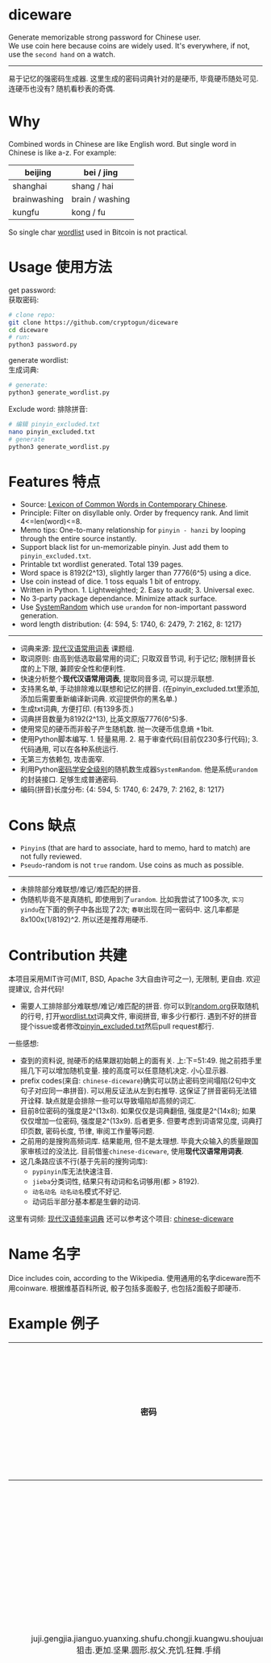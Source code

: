 # diceware
Generate memorizable strong password for Chinese user.   
We use coin here because coins are widely used. It's everywhere, if not, use the `second hand` on a watch.   
<hr>
易于记忆的强密码生成器.   
这里生成的密码词典针对的是硬币, 毕竟硬币随处可见. 连硬币也没有? 随机看秒表的奇偶.   

# Why
Combined words in Chinese are like English word. But single word in Chinese is like a-z. For example:  

|beijing|bei / jing|
|---|---|
|shanghai|shang / hai|
|brainwashing|brain / washing|
|kungfu|kong / fu|

So single char [wordlist](https://github.com/bitcoin/bips/blob/master/bip-0039/chinese_simplified.txt) used in Bitcoin is not practical.   

# Usage 使用方法
get password:  
获取密码:
```bash
# clone repo:
git clone https://github.com/cryptogun/diceware
cd diceware
# run:
python3 password.py
```
generate wordlist:  
生成词典:
```bash
# generate:
python3 generate_wordlist.py
```

Exclude word:
排除拼音:
```bash
# 编辑 pinyin_excluded.txt
nano pinyin_excluded.txt
# generate
python3 generate_wordlist.py

```


# Features 特点
* Source: [Lexicon of Common Words in Contemporary Chinese](https://gist.github.com/indiejoseph/eae09c673460aa0b56db).
* Principle: Filter on disyllable only. Order by frequency rank. And limit 4<=len(word)<=8.
* Memo tips: One-to-many relationship for `pinyin - hanzi` by looping through the entire source instantly.
* Support black list for un-memorizable pinyin. Just add them to `pinyin_excluded.txt`.
* Printable txt wordlist generated. Total 139 pages.
* Word space is 8192(2^13), slightly larger than 7776(6^5) using a dice.
* Use coin instead of dice. 1 toss equals 1 bit of entropy.
* Written in Python. 1. Lightweighted; 2. Easy to audit; 3. Universal exec.
* No 3-party package dependance. Minimize attack surface.
* Use [SystemRandom](https://stackoverflow.com/questions/20936993/how-can-i-create-a-random-number-that-is-cryptographically-secure-in-python) which use `urandom` for non-important password generation.
* word length distribution: {4: 594, 5: 1740, 6: 2479, 7: 2162, 8: 1217}
<hr>

- 词典来源: [现代汉语常用词表](https://gist.github.com/indiejoseph/eae09c673460aa0b56db) 课题组.
- 取词原则: 由高到低选取最常用的词汇; 只取双音节词, 利于记忆; 限制拼音长度的上下限, 兼顾安全性和便利性.
- 快速分析整个**现代汉语常用词表**, 提取同音多词, 可以提示联想.
- 支持黑名单, 手动排除难以联想和记忆的拼音. (在pinyin_excluded.txt里添加, 添加后需要重新编译新词典. 欢迎提供你的黑名单.)
- 生成txt词典, 方便打印. (有139多页.)
- 词典拼音数量为8192(2^13), 比英文原版7776(6^5)多.
- 使用常见的硬币而非骰子产生随机数. 抛一次硬币信息熵 +1bit.
- 使用Python脚本编写. 1. 轻量易用. 2. 易于审查代码(目前仅230多行代码); 3. 代码通用, 可以在各种系统运行.
- 无第三方依赖包, 攻击面窄.
- 利用Python[密码学安全级别](https://stackoverflow.com/questions/20936993/how-can-i-create-a-random-number-that-is-cryptographically-secure-in-python)的随机数生成器`SystemRandom`. 他是系统`urandom`的封装接口. 足够生成普通密码.  
- 编码(拼音)长度分布: {4: 594, 5: 1740, 6: 2479, 7: 2162, 8: 1217}

# Cons 缺点
- `Pinyin`s (that are hard to associate, hard to memo, hard to match) are not fully reviewed.
- `Pseudo`-random is not `true` random. Use coins as much as possible.
<hr>

* 未排除部分难联想/难记/难匹配的拼音.
* 伪随机毕竟不是真随机, 即使用到了`urandom`. 比如我尝试了100多次, `实习` `yindu`在下面的例子中各出现了2次; `春联`出现在同一密码中. 这几率都是8x100x(1/8192)^2. 所以还是推荐用硬币.

# Contribution 共建
本项目采用MIT许可(MIT, BSD, Apache 3大自由许可之一), 无限制, 更自由. 欢迎提建议, 合并代码!

- 需要人工排除部分难联想/难记/难匹配的拼音. 你可以到[random.org](https://www.random.org/integers/?num=1&min=1&max=8192&col=1&base=10&format=plain&rnd=new)获取随机的行号, 打开[wordlist.txt](https://github.com/cryptogun/diceware/blob/master/wordlist.txt)词典文件, 审阅拼音, 审多少行都行. 遇到不好的拼音提个issue或者修改[pinyin_excluded.txt](https://github.com/cryptogun/diceware/blob/master/pinyin_excluded.txt)然后pull request都行.

一些感想:

* 查到的资料说, 抛硬币的结果跟初始朝上的面有关. 上:下=51:49. 抛之前捂手里摇几下可以增加随机变量. 接的高度可以任意随机决定. 小心显示器.
* prefix codes(来自: `chinese-diceware`)确实可以防止密码空间塌陷(2句中文句子对应同一串拼音). 可以用反证法从左到右推导. 这保证了拼音密码无法错开诠释. 缺点就是会排除一些可以导致塌陷却高频的词汇.
* 目前8位密码的强度是2^(13x8). 如果仅仅是词典翻倍, 强度是2^(14x8); 如果仅仅增加一位密码, 强度是2^(13x9). 后者更多. 但要考虑到词语常见度, 词典打印页数, 密码长度, 节律, 审阅工作量等问题.
* 之前用的是搜狗高频词库. 结果能用, 但不是太理想. 毕竟大众输入的质量跟国家审核过的没法比. 目前借鉴`chinese-diceware`, 使用**现代汉语常用词表**.
* 这几条路应该不行(基于先前的搜狗词库):
    - `pypinyin`库无法快速注音.
    - `jieba`分类词性, 结果只有动词和名词够用(都 > 8192).
    - `动名动名 动名动名`模式不好记.
    - 动词后半部分基本都是生僻的动词.

这里有词频: [现代汉语频率词典](http://www.unicode.org/reports/tr38/#kHanyuPinlu)
还可以参考这个项目: [chinese-diceware](https://github.com/cfbao/chinese-diceware)

# Name 名字
Dice includes coin, according to the Wikipedia.
使用通用的名字diceware而不用coinware. 根据维基百科所说, 骰子包括多面骰子, 也包括2面骰子即硬币. 

# Example 例子
|密码|联想 越具体/奇异/逼真越好|
|:-:|:-|
|juji.gengjia.jianguo.yuanxing.shufu.chongji.kuangwu.shoujuan<br>狙击.更加.坚果.圆形.叔父.充饥.狂舞.手绢|狙击远处的一颗圆形的坚果, 越狙越坚硬. 叔父为了充饥, 狂舞手绢.|
|xiantiao.lianmang.jieli.jiyu.wannian.paizi.bucuo.kaifang<br>线条.连忙.接力.急于.晚年.牌子.不错.开放|拿起线条连忙赶去接力, 太急于求成了. 小平晚年看见资本主义的牌子不错, 决定改革开放.|
|tengfei.wugu.weichi.daxiao.rongxing.jingdi.wanxiang.tuichi<br>腾飞.五谷.维持.大小.荣幸.劲敌.万象.推迟|腾飞的五谷居然能够维持大小! 很荣幸能遇到劲敌, 他居然把一万头大象都给推迟了.|
|daode.yinmu.xiama.tuzai.neihang.shixing.touchan.shoujie<br>道德.银幕.下马.屠宰.内行.施行.投产.首届|道德只有在银幕上才能见到. 他一下马就屠宰狗肉. 内行人施行并投产, 那是首届, 头一遭.|
|zhuyi.beihou.shumian.weiyue.teyao.yishan.yinyong.fangfu<br>主意.背后.书面.违约.特要.衣衫.饮用.防腐|出的什么馊主意, 居然叫我背后书面违约. 死之前还不忘特别要一件上衣衫, 还要饮用防腐剂!|
|gushi.tanlun.rongren.suoyou.huanghai.fenbu.dongdang.shenyin<br>股市.谈论.容忍.所有.黄海.分布.动荡.呻吟|想要参与股市谈论, 就得容忍所有的意见. 小鬼子查探黄海的分布情况, 动荡的年代到处都是痛苦的呻吟.|
|zijue.haoshi.chaoe.yindu.huijian.zuijiao.chaoqi.neibu<br>自决.好事.超额.引渡.回见.嘴角.潮气.内部|民族自决是好事, 你看美国都超额引渡非法移民了. 回头看看那些难民, 嘴角的潮气都从内部渗出来了.|
|qiaoran.tiaopi.pojiu.beibu.qili.ruhe.yinshui.renli<br>悄然.调皮.破旧.背部.气力.如何.引水.人力|悄悄然, 调皮的你把我的椅子换了个破旧的背部. 气力如何? 西部凿壁引水需要人力.|
|dayu.zhanshu.shengzi.zengjia.chazui.mingri.daixie.shouling<br>大雨.战书.生字.增加.插嘴.明日.代谢.守灵|战场上的大雨, 淋湿和模糊了战书, 生字增加了. 花朵插嘴, 明日就代谢了, 像黛玉那样守灵.|
|zhengzhi.guanqu.huoguang.qiangdu.zhuce.zhuanke.yuwen.fenyong<br>正值.灌渠.火光.强度.注册.专科.语文.粪泳|正值雨水灌渠的时节, 日夜赶工, 火光强度却远远不够.  一个注册专科护士却想教语文? 先到粪池里游泳一圈.|
|pendi.pixie.yuanxing.weizhu.zangzu.tianxian.shixi.renshi<br>盆地.皮鞋.圆形.为主.藏族.天仙.实习.人世|盆地就像皮鞋, 以圆形为主. 藏族都是天仙呐, 到人世间实习来了, 怪不得住那么高.|
|genzhe.shangu.benyi.shousuo.shuilv.weifan.yecai.guoqing<br>跟着.山姑.本意.售锁.税率.违反.野菜.国庆|跟着山姑本意是想售锁, 没想到违反了税率, 这个国庆只能吃野菜充饥了. 都反了啊.|
|guina.haosheng.zuihou.bochang.chahuo.junheng.zhenqing.shenyi<br>鬼拿.耗声.最后.波长.查获.均衡.真情.深意|鬼拿耗子的声音, 那是最后的波长. 今天查获的茶货比较均衡, 有真情, 有深意.|
|haian.weirao.tongche.fuxi.yishu.fangkong.bianji.dayi<br>海岸.胃要.通车.复习.医书.防空.变机.打蚁|海岸线像个胃一样, 要通车了. 有位帅哥在车上复习医书. 海上要防空啊, 所以火车就变成了飞机, 把地上的一只蚂蚁打死了.|
|fankang.xiangdai.shenzhou.shixi.mingri.menkan.tuidong.xuedi<br>反抗.想待.神州.实习.明日.门槛.推动.雪地|非法移民遇到恶人不敢反抗, 因为想待在神州大地上实习. 雪太大了, 明日要把门槛拆了才能推动雪地.|
|chouti.shouduan.guandao.pojie.liannian.danshui.songxie.yindu<br>抽屉.手断.管道.破解.连年.淡水.松懈.印度|抽屉把手指给夹断了, 骨头露了出来. 喜马拉雅山上的管道经过破解, 连年都有淡水, 一旦松懈下来, 让印度给污染了.|
|chibang.weixin.mifeng.jiaohuo.diaoke.pingyong.peiyu.liushui<br>翅膀.微信.蜜蜂.交货.雕刻.平庸.培育.流水|翅膀上都印着微信二维码的蜜蜂过来交货了, 为了卖蜂蜜真实不遗余力. 这雕刻太平庸了, 你们学校都是培育流水线的吧?|
|huangyan.shangyou.diaodong.lvzhou.daoqi.benneng.mangmu.pinqiong<br>晃眼.上游.调动.绿洲.到期.本能.盲目.贫穷|敌人的飞机晃眼, 敌人的舰艇在上游, 我军调动一大批军队就像绿洲. 兵役到期, 由于人的本能, 盲目择业, 贫穷潦倒.|
|yishen.zaoyu.yujian.keben.dedao.hanyou.shengdi.siyi<br>蚁神.早语.遇见.课本.得道.汉游.胜地.司仪|蚁神很早就会说话了, 又遇见了语文课本. 得道之后来到汉地旅游,  居然在某胜地某了个主持仪式的职位.|
|jinqi.huaduo.shanye.daomei.minzhong.dahui.dengzi.ziji<br>近期.花朵.山野.倒霉.民众.大会.凳子.自己|近期, 花朵开满山野,  却被采花贼偷走了. 倒霉的民众开大会讨论, 凳子却要自己搬.|
|ningyuan.zonglan.muke.haozhao.lishun.caifa.xinpian.ganma<br>宁愿.粽蓝.木刻.好找.理顺.采伐.芯片.干嘛|屈原宁愿纵身蓝色的江底. 有人在船沿的木头上刻下标记, 靠岸后更好找. 把木头理顺后更好采伐, 要那么现代化的芯片自动化干嘛.|
|xiaoxiao.jianmo.ezhan.touhao.wucha.qiuhe.rongzhu.kuangjia<br>小小.缄默.恶战.头号.误差.求和.熔铸.框架|小小缄默了, 恶战需要在头上绑上号码. 由于枪械有误差, 只能求和了. 愤怒之下把他们都熔铸成了框架. 杀千刀的兵工厂!|
|zhanche.fenshao.cheli.yongren.jianxun.baodao.neizang.zisheng<br>战车.焚烧.撤离.佣人.简讯.报道.内脏.滋生|坦克战车被焚烧, 车里的佣人被活活烧死了. 按照简讯的报道, 他们内脏都滋生出来了.|
|tuichi.anjian.zaibian.weixie.sengren.qingshi.xingbing.zuse<br>推迟.安检.栽便.威胁.僧人.情史.性病.阻塞|你必须推迟安检, 否则我在包里中便威胁. 僧人也是有情史的, 因为染上了性病, 这条路被阻塞了, 不方便.|
|buliao.yansu.neige.yinci.mucao.xiexie.xiaofang.shimin<br>布料.严肃.内阁.因此.牧草.谢谢.消防.市民|因为布料起火事故, 需要严肃整顿内阁. 因此, 牧草们希望谢谢消防中队里的市民.|
|quanti.xiazi.yugan.bingqi.lengzhan.diya.yinjiu.canshu<br>全体.虾子.预感.冰期.冷战.低压.饮酒.惨输|全体虾子预感到冰期的到来. 冷战之下没有低压只有高压, 饮酒误事惨输.|
|jianfei.jixing.daxiao.ezhi.bobo.diguo.dingqi.loumian<br>减肥.畸形.大小.饿脂.饽饽.帝国.定期.露面|减肥减到畸形, 上大下小, 还说是饿脂. 饽饽帝国的伯伯还定期带着饽饽露面, 口水都三千尺了.|
